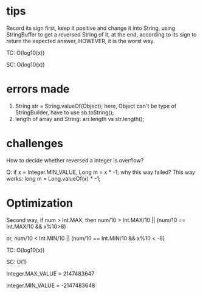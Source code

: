 # tips

Record its sign first, keep it positive and change it into String, using StringBuffer to get a reversed String of it, at the end, according to its sign to return the expected answer, HOWEVER, it is the worst way.

TC: O(log10(x))

SC: O(log10(x))

# errors made

1. String str = String.valueOf(Object); here, Object can't be type of StringBuilder, have to use sb.toString();
2. length of array and String: arr.length vs str.length();

# challenges

How to decide whether reversed a integer is overflow?

Q: if x = Integer.MIN_VALUE, Long m = x * -1; why this way failed?
This way works: long m = Long.valueOf(x) * -1;


# Optimization

Second way, if num > Int.MAX, then num/10 > Int.MAX/10 || (num/10 == Int.MAX/10 && x%10>8)

or, num/10 < Int.MIN/10 || (num/10 == Int.MIN/10 && x%10 < -8)


TC: O(log10(x))

SC: O(1)

Integer.MAX_VALUE = 2147483647

Integer.MIN_VALUE = -2147483648
